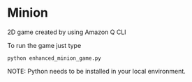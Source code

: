 # Minion
2D game created  by using Amazon Q CLI 

To run the game just type

`python enhanced_minion_game.py`

NOTE: Python needs to be installed in your local environment.
